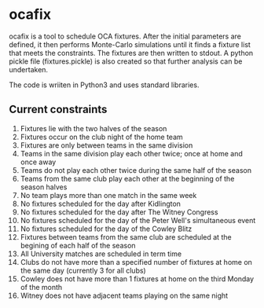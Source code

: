 # ocafix

ocafix is a tool to schedule OCA fixtures.  After the initial parameters are defined, it then performs
Monte-Carlo simulations until it finds a fixture list that meets the constraints.  The fixtures are
then written to stdout.  A python pickle file (fixtures.pickle) is also created so that further analysis
can be undertaken.

The code is wriiten in Python3 and uses standard libraries.

## Current constraints

1. Fixtures lie with the two halves of the season
2. Fixtures occur on the club night of the home team
3. Fixtures are only between teams in the same division
4. Teams in the same division play each other twice; once at home and once away
5. Teams do not play each other twice during the same half of the season
6. Teams from the same club play each other at the beginning of the season halves
7. No team plays more than one match in the same week
8. No fixtures scheduled for the day after Kidlington
9. No fixtures scheduled for the day after The Witney Congress
10. No fixtures scheduled for the day of the Peter Well's simultaneous event
11. No fixtures scheduled for the day of the Cowley Blitz
12. Fixtures between teams from the same club are scheduled at the begining of each half of the season
13. All University matches are scheduled in term time
14. Clubs do not have more than a specified number of fixtures at home on the same day (currently 3 for all clubs)
15. Cowley does not have more than 1 fixtures at home on the third Monday of the month
16. Witney does not have adjacent teams playing on the same night
